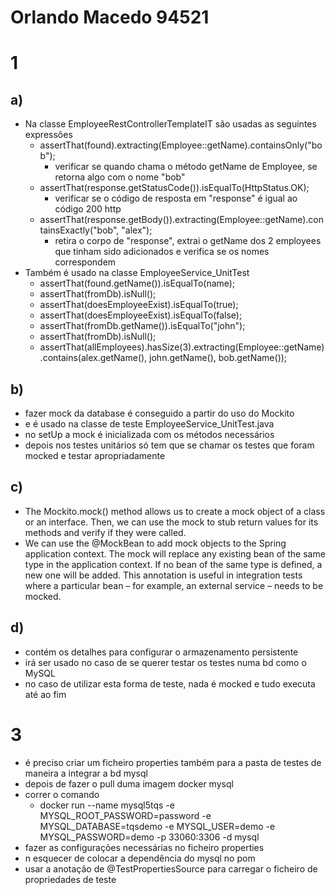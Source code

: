 # Orlando Macedo 94521

# 1
## a)
- Na classe EmployeeRestControllerTemplateIT são usadas as seguintes expressões
	- assertThat(found).extracting(Employee::getName).containsOnly("bob");
		- verificar se quando chama o método getName de Employee, se retorna algo com o nome "bob"
	- assertThat(response.getStatusCode()).isEqualTo(HttpStatus.OK);
		- verificar se o código de resposta em "response" é igual ao código 200 http
	- assertThat(response.getBody()).extracting(Employee::getName).containsExactly("bob", "alex");
		- retira o corpo de "response", extrai o getName dos 2 employees que tinham sido adicionados e verifica se os nomes correspondem
- Também é usado na classe EmployeeService_UnitTest
	- assertThat(found.getName()).isEqualTo(name);
	- assertThat(fromDb).isNull();
	- assertThat(doesEmployeeExist).isEqualTo(true);
	- assertThat(doesEmployeeExist).isEqualTo(false);
	- assertThat(fromDb.getName()).isEqualTo("john");
	- assertThat(fromDb).isNull();
	- assertThat(allEmployees).hasSize(3).extracting(Employee::getName).contains(alex.getName(), john.getName(), bob.getName());
	
## b)
- fazer mock da database é conseguido a partir do uso do Mockito
- e é usado na classe de teste EmployeeService_UnitTest.java
- no setUp a mock é inicializada com os métodos necessários
- depois nos testes unitários só tem que se chamar os testes que foram mocked e testar apropriadamente

## c)
- The Mockito.mock() method allows us to create a mock object of a class or an interface. Then, we can use the mock to stub return values for its methods and verify if they were called.
- We can use the @MockBean to add mock objects to the Spring application context. The mock will replace any existing bean of the same type in the application context. If no bean of the same type is defined, a new one will be added. This annotation is useful in integration tests where a particular bean – for example, an external service – needs to be mocked.

## d)
- contém os detalhes para configurar o armazenamento persistente
- irá ser usado no caso de se querer testar os testes numa bd como o MySQL
- no caso de utilizar esta forma de teste, nada é mocked e tudo executa até ao fim

# 3
- é preciso criar um ficheiro properties também para a pasta de testes de maneira a integrar a bd mysql
- depois de fazer o pull duma imagem docker mysql
- correr o comando
	- docker run --name mysql5tqs -e MYSQL_ROOT_PASSWORD=password -e MYSQL_DATABASE=tqsdemo -e MYSQL_USER=demo -e MYSQL_PASSWORD=demo -p 33060:3306 -d mysql
- fazer as configurações necessárias no ficheiro properties
- n esquecer de colocar a dependência do mysql no pom
- usar a anotação de @TestPropertiesSource para carregar o ficheiro de propriedades de teste
